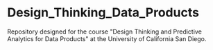 # Design_Thinking_Data_Products
Repository designed for the course "Design Thinking and Predictive Analytics for Data Products" at the University of California San Diego.
